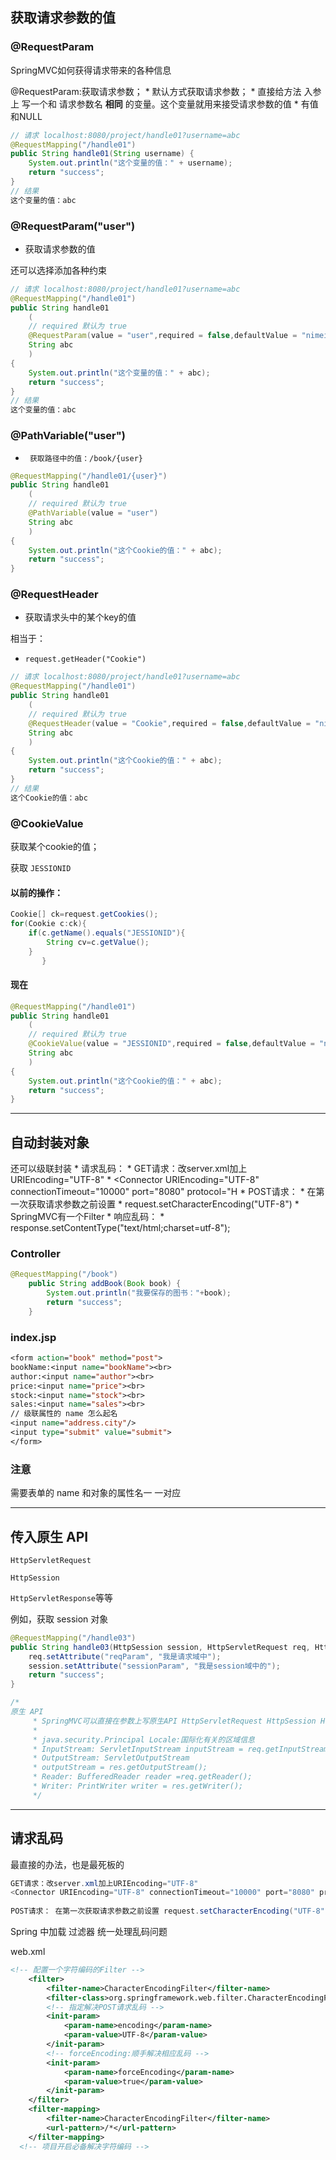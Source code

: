## 获取请求参数的值

### @RequestParam

SpringMVC如何获得请求带来的各种信息

@RequestParam:获取请求参数；
	 *  默认方式获取请求参数；
	 * 		直接给方法 入参上 写一个和 请求参数名 **相同** 的变量。这个变量就用来接受请求参数的值
	 * 		有值和NULL

```java
// 请求 localhost:8080/project/handle01?username=abc
@RequestMapping("/handle01")
public String handle01(String username) {
    System.out.println("这个变量的值：" + username);
    return "success";
}
// 结果
这个变量的值：abc
```



### @RequestParam("user")

- 获取请求参数的值

还可以选择添加各种约束

```java
// 请求 localhost:8080/project/handle01?username=abc
@RequestMapping("/handle01")
public String handle01
    (
    // required 默认为 true
    @RequestParam(value = "user",required = false,defaultValue = "nimeidai")
    String abc
	) 
{
    System.out.println("这个变量的值：" + abc);
    return "success";
}
// 结果
这个变量的值：abc
```





### @PathVariable("user")

 * 		获取路径中的值：/book/{user}

```java
@RequestMapping("/handle01/{user}")
public String handle01
    (
    // required 默认为 true
    @PathVariable(value = "user")
    String abc
	) 
{
    System.out.println("这个Cookie的值：" + abc);
    return "success";
}
```







### @RequestHeader

- 获取请求头中的某个key的值

相当于：

- `request.getHeader("Cookie")` 

```java
// 请求 localhost:8080/project/handle01?username=abc
@RequestMapping("/handle01")
public String handle01
    (
    // required 默认为 true
    @RequestHeader(value = "Cookie",required = false,defaultValue = "nimeidai")
    String abc
	) 
{
    System.out.println("这个Cookie的值：" + abc);
    return "success";
}
// 结果
这个Cookie的值：abc
```



### @CookieValue

获取某个cookie的值；

获取 `JESSIONID`

#### 以前的操作：

```java
Cookie[] ck=request.getCookies();
for(Cookie c:ck){
    if(c.getName().equals("JESSIONID"){
        String cv=c.getValue();
    }
       }

```

#### 现在

```java
@RequestMapping("/handle01")
public String handle01
    (
    // required 默认为 true
    @CookieValue(value = "JESSIONID",required = false,defaultValue = "nimeidai")
    String abc
	) 
{
    System.out.println("这个Cookie的值：" + abc);
    return "success";
}
```



---

## 自动封装对象

还可以级联封装
	 * 请求乱码：
	 * 		GET请求：改server.xml加上URIEncoding="UTF-8"
	 * 	<Connector URIEncoding="UTF-8" connectionTimeout="10000" port="8080" protocol="H
	 * 		POST请求：
	 * 		在第一次获取请求参数之前设置
	 * 		request.setCharacterEncoding("UTF-8")
	 * 		SpringMVC有一个Filter
	 * 响应乱码：
	 * 	response.setContentType("text/html;charset=utf-8");

### Controller

```java
@RequestMapping("/book")
	public String addBook(Book book) {
		System.out.println("我要保存的图书："+book);
		return "success";
	}
```

### index.jsp

```jsp
<form action="book" method="post">
bookName:<input name="bookName"><br>
author:<input name="author"><br>
price:<input name="price"><br>
stock:<input name="stock"><br>
sales:<input name="sales"><br>
// 级联属性的 name 怎么起名
<input name="address.city"/>
<input type="submit" value="submit">
</form>
```

### 注意

需要表单的 name 和对象的属性名一 一对应



---

## 传入原生 API

`HttpServletRequest`

 `HttpSession` 

`HttpServletResponse`等等



例如，获取 session 对象

```java
@RequestMapping("/handle03")
public String handle03(HttpSession session, HttpServletRequest req, HttpServletResponse res) {
    req.setAttribute("reqParam", "我是请求域中");
    session.setAttribute("sessionParam", "我是session域中的");
    return "success";
}

/*
原生 API
	 * SpringMVC可以直接在参数上写原生API HttpServletRequest HttpSession HttpServletResponse
	 * 
	 * java.security.Principal Locale:国际化有关的区域信息 
	 * InputStream: ServletInputStream inputStream = req.getInputStream(); 
	 * OutputStream: ServletOutputStream
	 * outputStream = res.getOutputStream(); 
	 * Reader: BufferedReader reader =req.getReader(); 
	 * Writer: PrintWriter writer = res.getWriter();
	 */
```





---

## 请求乱码

最直接的办法，也是最死板的

```java
GET请求：改server.xml加上URIEncoding="UTF-8"
<Connector URIEncoding="UTF-8" connectionTimeout="10000" port="8080" protocol="H
    
POST请求： 在第一次获取请求参数之前设置 request.setCharacterEncoding("UTF-8")
```



Spring 中加载 过滤器 统一处理乱码问题

web.xml

```xml
<!-- 配置一个字符编码的Filter -->
	<filter>
		<filter-name>CharacterEncodingFilter</filter-name>
		<filter-class>org.springframework.web.filter.CharacterEncodingFilter</filter-class>
		<!-- 指定解决POST请求乱码 -->
		<init-param>
			<param-name>encoding</param-name>
			<param-value>UTF-8</param-value>
		</init-param>
		<!-- forceEncoding:顺手解决相应乱码 -->
		<init-param>
			<param-name>forceEncoding</param-name>
			<param-value>true</param-value>
		</init-param>
	</filter>
	<filter-mapping>
		<filter-name>CharacterEncodingFilter</filter-name>
		<url-pattern>/*</url-pattern>
	</filter-mapping>
  <!-- 项目开启必备解决字符编码 -->
```

